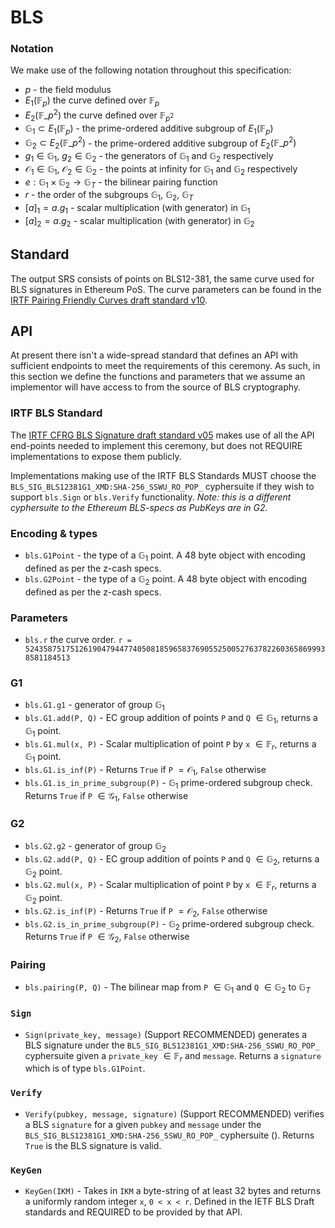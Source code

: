 # BLS

### Notation

We make use of the following notation throughout this specification:
- $p$ - the field modulus
- $E_1(\mathbb{F}_p)$ the curve defined over $\mathbb{F}_p$
- $E_2(\mathbb{F}\_{p^2})$ the curve defined over $\mathbb{F}_{p^2}$
- $\mathbb{G}_1 \subset E_1(\mathbb{F}_p)$ - the prime-ordered additive subgroup of $E_1(\mathbb{F}_p)$
- $\mathbb{G}_2 \subset E_2(\mathbb{F}\_{p^2})$ - the prime-ordered additive subgroup of $E_2(\mathbb{F}\_{p^2})$
- $g_1 \in \mathbb{G}_1$, $g_2 \in \mathbb{G}_2$  - the generators of $\mathbb{G}_1$ and $\mathbb{G}_2$ respectively
- $\mathcal{O}_1 \in \mathbb{G}_1$, $\mathcal{O}_2 \in \mathbb{G}_2$  - the points at infinity for $\mathbb{G}_1$ and $\mathbb{G}_2$ respectively
- $e: \mathbb{G}_1 \times \mathbb{G}_2 \to \mathbb{G}_T$ - the bilinear pairing function 
- $r$ - the order of the subgroups $\mathbb{G}_1$, $\mathbb{G}_2$, $\mathbb{G}_T$
- $[a]_1 = a.g_1$ - scalar multiplication (with generator) in $\mathbb{G}_1$
- $[a]_2 = a.g_2$ - scalar multiplication (with generator) in $\mathbb{G}_2$

## Standard

The output SRS consists of points on BLS12-381, the same curve used for BLS signatures in Ethereum PoS. The curve parameters can be found in the [IRTF Pairing Friendly Curves draft standard v10](https://datatracker.ietf.org/doc/html/draft-irtf-cfrg-pairing-friendly-curves-10#section-4.2.1).

## API

At present there isn't a wide-spread standard that defines an API with sufficient endpoints to meet the requirements of this ceremony. As such, in this section we define the functions and parameters that we assume an implementor will have access to from the source of BLS cryptography.

### IRTF BLS Standard

The [IRTF CFRG BLS Signature draft standard v05](https://datatracker.ietf.org/doc/html/draft-irtf-cfrg-bls-signature-05) makes use of all the API end-points needed to implement this ceremony, but does not REQUIRE implementations to expose them publicly.

Implementations making use of the IRTF BLS Standards MUST choose the `BLS_SIG_BLS12381G1_XMD:SHA-256_SSWU_RO_POP_` cyphersuite if they wish to support `bls.Sign` or `bls.Verify` functionality. _Note: this is a different cyphersuite to the Ethereum BLS-specs as PubKeys are in G2._

### Encoding & types

- `bls.G1Point` - the type of a $\mathbb{G}_1$ point. A 48 byte object with encoding defined as per the z-cash specs.
- `bls.G2Point` - the type of a $\mathbb{G}_2$ point. A 48 byte object with encoding defined as per the z-cash specs.

### Parameters

- `bls.r` the curve order. `r = 52435875175126190479447740508185965837690552500527637822603658699938581184513`

### G1

- `bls.G1.g1` - generator of group $\mathbb{G}_1$
- `bls.G1.add(P, Q)` - EC group addition of points `P` and `Q` $\in \mathbb{G}_1$, returns a $\mathbb{G}_1$ point.
- `bls.G1.mul(x, P)` - Scalar multiplication of point `P` by `x` $\in \mathbb{F}_r$, returns a $\mathbb{G}_1$ point.
- `bls.G1.is_inf(P)` - Returns `True` if `P` $=\mathcal{O}_1$, `False` otherwise
- `bls.G1.is_in_prime_subgroup(P)` - $\mathbb{G}_1$ prime-ordered subgroup check. Returns `True` if `P` $\in\mathcal{G}_1$, `False` otherwise

### G2

- `bls.G2.g2` - generator of group $\mathbb{G}_2$
- `bls.G2.add(P, Q)` - EC group addition of points `P` and `Q` $\in \mathbb{G}_2$, returns a $\mathbb{G}_2$ point.
- `bls.G2.mul(x, P)` - Scalar multiplication of point `P` by `x` $\in \mathbb{F}_r$, returns a $\mathbb{G}_2$ point.
- `bls.G2.is_inf(P)` - Returns `True` if `P` $=\mathcal{O}_2$, `False` otherwise
- `bls.G2.is_in_prime_subgroup(P)` - $\mathbb{G}_2$ prime-ordered subgroup check. Returns `True` if `P` $\in\mathcal{G}_2$, `False` otherwise

### Pairing

- `bls.pairing(P, Q)` - The bilinear map from `P` $\in\mathbb{G}_1$ and `Q` $\in\mathbb{G}_2$ to $\mathbb{G}_T$

### `Sign`

- `Sign(private_key, message)` (Support RECOMMENDED) generates a BLS signature under the `BLS_SIG_BLS12381G1_XMD:SHA-256_SSWU_RO_POP_` cyphersuite given a `private_key` $\in \mathbb{F}_r$ and `message`. Returns a `signature` which is of type `bls.G1Point`.

### `Verify`

- `Verify(pubkey, message, signature)` (Support RECOMMENDED) verifies a BLS `signature` for a given `pubkey` and `message` under the `BLS_SIG_BLS12381G1_XMD:SHA-256_SSWU_RO_POP_` cyphersuite (). Returns `True` is the BLS signature is valid.

### `KeyGen`

- `KeyGen(IKM)` - Takes in `IKM` a byte-string of at least 32 bytes and returns a uniformly random integer `x`, `0 < x < r`. Defined in the IETF BLS Draft standards and REQUIRED to be provided by that API.

